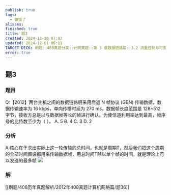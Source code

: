 ```yaml
---
publish: true
tags:
  - 做错了
aliases: 
finished: true
title: 题3
created: 2024-11-20 07:02
updated: 2024-12-01 06:11
TARGET DECK: 刷题::408真题分类::计网真题::第 3 章数据链路层::3.2 流量控制与可靠传输机制::题3
error: true
---
```

## 题3
### 题目
Q:【2012】两台主机之间的数据链路层采用后退 N 帧协议 (GBN) 传输数据，数据传输速率为 16 kbps，单向传播时延为 270 ms，数据帧长度范围是 128~512 字节，接收方总是以与数据帧等长的帧进行确认。为使信道利用率达到最高，帧序号的比特数至少为（ ）。
A. 5
B. 4
C. 3
D. 2
### 分析
A:核心在于求出实际上这一轮传输的总时间，也就是周期T，然后我们把这个周期的全部时间假设都用来传输数据帧，用总时间T除以单个帧的时间，就是理论上可以发送的最多帧
![](https://img.hwenyi.tech/202412011432019.webp)
### 解
[[刷题/408历年真题解析/2012年408真题计算机网络篇/题36]]